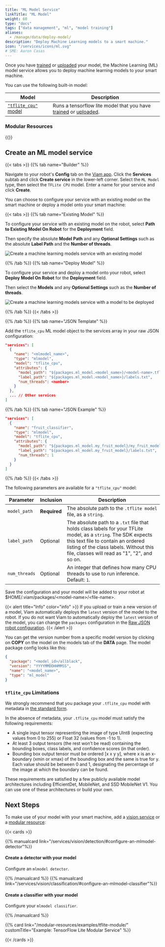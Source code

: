 ```yaml
---
title: "ML Model Service"
linkTitle: "ML Model"
weight: 60
type: "docs"
tags: ["data management", "ml", "model training"]
aliases:
  - /manage/data/deploy-model/
description: "Deploy Machine Learning models to a smart machine."
icon: "/services/icons/ml.svg"
# SME: Aaron Casas
---
```


Once you have [trained](/manage/ml/train-model/) or [uploaded](/manage/ml/upload-model/) your model, the Machine Learning (ML) model service allows you to deploy machine learning models to your smart machine.

You can use the following built-in model:

<!-- prettier-ignore -->
| Model | Description |
| ----- | ----------- |
| [`"tflite_cpu"` model](#create-an-ml-model-service) | Runs a tensorflow lite model that you have [trained](/manage/ml/train-model/) or [uploaded](/manage/ml/upload-model/). |

### Modular Resources

{{<modular-resources api="rdk:service:mlmodel" type="mlmodel">}}

## Create an ML model service

{{< tabs >}}
{{% tab name="Builder" %}}

Navigate to your robot's **Config** tab on the [Viam app](https://app.viam.com/robots).
Click the **Services** subtab and click **Create service** in the lower-left corner.
Select the `ML Model` type, then select the `TFLite CPU` model.
Enter a name for your service and click **Create**.

You can choose to configure your service with an existing model on the smart machine or deploy a model onto your smart machine:

{{< tabs >}}
{{% tab name="Existing Model" %}}

To configure your service with an existing model on the robot, select **Path to Existing Model On Robot** for the **Deployment** field.

Then specify the absolute **Model Path** and any **Optional Settings** such as the absolute **Label Path** and the **Number of threads**.

![Create a machine learning models service with an existing model](/services/available-models.png)

{{% /tab %}}
{{% tab name="Deploy Model" %}}

To configure your service and deploy a model onto your robot, select **Deploy Model On Robot** for the **Deployment** field.

Then select the **Models** and any **Optional Settings** such as the **Number of threads**.

![Create a machine learning models service with a model to be deployed](/services/deploy-model.png)

{{% /tab %}}
{{< /tabs >}}

{{% /tab %}}
{{% tab name="JSON Template" %}}

Add the `tflite_cpu` ML model object to the services array in your raw JSON configuration:

```json {class="line-numbers linkable-line-numbers"}
"services": [
  {
    "name": "<mlmodel_name>",
    "type": "mlmodel",
    "model": "tflite_cpu",
    "attributes": {
      "model_path": "${packages.ml_model.<model_name>}/<model-name>.tflite",
      "label_path": "${packages.ml_model.<model_name>}/labels.txt",
      "num_threads": <number>
    }
  },
  ... // Other services
]
```

{{% /tab %}}
{{% tab name="JSON Example" %}}

```json {class="line-numbers linkable-line-numbers"}
"services": [
  {
    "name": "fruit_classifier",
    "type": "mlmodel",
    "model": "tflite_cpu",
    "attributes": {
      "model_path": "${packages.ml_model.my_fruit_model}/my_fruit_model.tflite",
      "label_path": "${packages.ml_model.my_fruit_model}/labels.txt",
      "num_threads": 1
    }
  }
]
```

{{% /tab %}}
{{< /tabs >}}

The following parameters are available for a `"tflite_cpu"` model:

<!-- prettier-ignore -->
| Parameter | Inclusion | Description |
| --------- | --------- | ----------- |
| `model_path` | **Required** | The absolute path to the `.tflite model` file, as a `string`. |
| `label_path` | Optional | The absolute path to a `.txt` file that holds class labels for your TFLite model, as a `string`. The SDK expects this text file to contain an ordered listing of the class labels. Without this file, classes will read as "1", "2", and so on. |
| `num_threads` | Optional | An integer that defines how many CPU threads to use to run inference. Default: `1`. |

Save the configuration and your model will be added to your robot at <file>$HOME/.viam/packages/\<model-name\>/\<file-name\></file>.

{{< alert title="Info" color="info" >}}
If you upload or train a new version of a model, Viam automatically deploys the `latest` version of the model to the robot.
If you do not want Viam to automatically deploy the `latest` version of the model, you can change the `packages` configuration in the [Raw JSON robot configuration](../../manage/configuration/#the-config-tab).
{{< /alert >}}

You can get the version number from a specific model version by clicking on **COPY** on the model on the models tab of the **DATA** page.
The model package config looks like this:

```json
{
  "package": "<model_id>/allblack",
  "version": "YYYYMMDDHHMMSS",
  "name": "<model_name>",
  "type": "ml_model"
}
```

### `tflite_cpu` Limitations

We strongly recommend that you package your `.tflite_cpu` model with metadata in [the standard form](https://github.com/tensorflow/tflite-support/blob/560bc055c2f11772f803916cb9ca23236a80bf9d/tensorflow_lite_support/metadata/metadata_schema.fbs).

In the absence of metadata, your `.tflite_cpu` model must satisfy the following requirements:

- A single input tensor representing the image of type UInt8 (expecting values from 0 to 255) or Float 32 (values from -1 to 1).
- At least 3 output tensors (the rest won’t be read) containing the bounding boxes, class labels, and confidence scores (in that order).
- Bounding box output tensor must be ordered [x x y y], where x is an x-boundary (xmin or xmax) of the bounding box and the same is true for y.
  Each value should be between 0 and 1, designating the percentage of the image at which the boundary can be found.

These requirements are satisfied by a few publicly available model architectures including EfficientDet, MobileNet, and SSD MobileNet V1.
You can use one of these architectures or build your own.

## Next Steps

To make use of your model with your smart machine, add a [vision service](/services/vision/) or a [modular resource](/modular-resources/):

{{< cards >}}

{{% manualcard link="/services/vision/detection/#configure-an-mlmodel-detector"%}}

<h4>Create a detector with your model</h4>

Configure an `mlmodel detector`.

{{% /manualcard %}}
{{% manualcard link="/services/vision/classification/#configure-an-mlmodel-classifier"%}}

<h4>Create a classifier with your model</h4>

Configure your `mlmodel classifier`.

{{% /manualcard %}}

{{% card link="/modular-resources/examples/tflite-module/" customTitle="Example: TensorFlow Lite Modular Service" %}}

{{< /cards >}}
